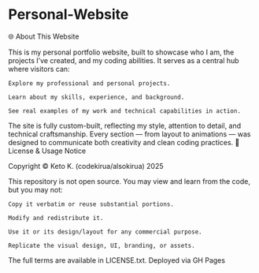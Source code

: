 # Personal-Website
🌐 About This Website

This is my personal portfolio website, built to showcase who I am, the projects I’ve created, and my coding abilities.
It serves as a central hub where visitors can:

    Explore my professional and personal projects.

    Learn about my skills, experience, and background.

    See real examples of my work and technical capabilities in action.

The site is fully custom-built, reflecting my style, attention to detail, and technical craftsmanship. Every section — from layout to animations — was designed to communicate both creativity and clean coding practices.
📜 License & Usage Notice

Copyright © Keto K. (codekirua/alsokirua) 2025

This repository is not open source.
You may view and learn from the code, but you may not:

    Copy it verbatim or reuse substantial portions.

    Modify and redistribute it.

    Use it or its design/layout for any commercial purpose.

    Replicate the visual design, UI, branding, or assets.

The full terms are available in LICENSE.txt.
Deployed via GH Pages
